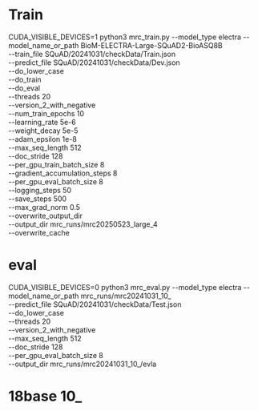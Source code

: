 # Train 
CUDA_VISIBLE_DEVICES=1  python3 mrc_train.py --model_type electra --model_name_or_path BioM-ELECTRA-Large-SQuAD2-BioASQ8B \
--train_file SQuAD/20241031/checkData/Train.json \
--predict_file SQuAD/20241031/checkData/Dev.json \
--do_lower_case \
--do_train \
--do_eval \
--threads 20 \
--version_2_with_negative \
--num_train_epochs 10 \
--learning_rate 5e-6 \
--weight_decay 5e-5 \
--adam_epsilon 1e-8 \
--max_seq_length 512 \
--doc_stride 128 \
--per_gpu_train_batch_size 8 \
--gradient_accumulation_steps 8 \
--per_gpu_eval_batch_size 8   \
--logging_steps 50 \
--save_steps 500 \
--max_grad_norm 0.5 \
--overwrite_output_dir \
--output_dir mrc_runs/mrc20250523_large_4 \
--overwrite_cache


# eval
CUDA_VISIBLE_DEVICES=0  python3 mrc_eval.py --model_type electra --model_name_or_path mrc_runs/mrc20241031_10_ \
--predict_file SQuAD/20241031/checkData/Test.json \
--do_lower_case \
--threads 20 \
--version_2_with_negative \
--max_seq_length 512 \
--doc_stride 128 \
--per_gpu_eval_batch_size 8 \
--output_dir mrc_runs/mrc20241031_10_/evla 

# 18base 10_